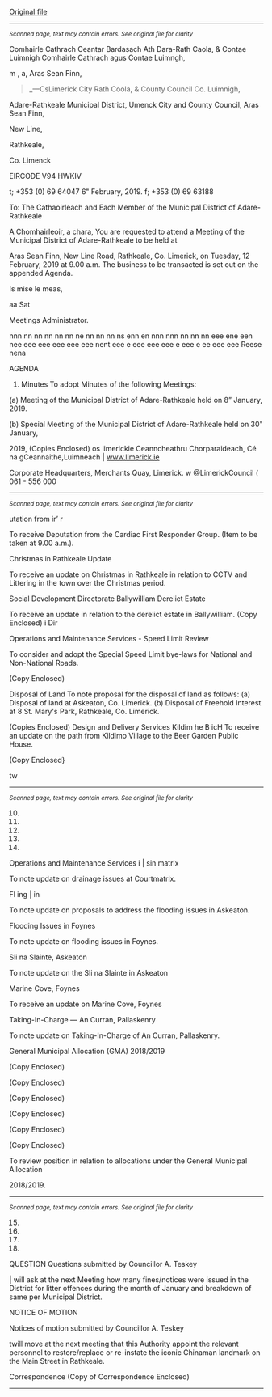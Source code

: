 [Original file](https://www.limerick.ie/sites/default/files/media/documents/2019-02/00%20Agenda%2012th%20February%2C%202019_0.pdf)

---
*<small>Scanned page, text may contain errors. See original file for clarity</small>*  

Comhairle Cathrach Ceantar Bardasach Ath Dara-Rath Caola,
& Contae Luimnigh Comhairle Cathrach agus Contae Luimngh,

m , a, Aras Sean Finn,

> _—CsLimerick City Rath Coola,
& County Council Co. Luimnigh,

Adare-Rathkeale Municipal District,
Umenck City and County Council,
Aras Sean Finn,

New Line,

Rathkeale,

Co. Limenck

EIRCODE V94 HWKIV

t; +353 (0) 69 64047
6" February, 2019. f; +353 (0) 69 63188

To: The Cathaoirleach and Each Member of the Municipal District of Adare-
Rathkeale

A Chomhairleoir, a chara,
You are requested to attend a Meeting of the Municipal District of Adare-Rathkeale to be held at

Aras Sean Finn, New Line Road, Rathkeale, Co. Limerick, on Tuesday, 12 February, 2019 at 9.00
a.m. The business to be transacted is set out on the appended Agenda.

Is mise le meas,

aa Sat

Meetings Administrator.

nnn nn nn nn nn nn ne nn nn nn ns enn en nnn nnn nn nn nn eee ene een nee eee eee eee eee eee nent eee e eee eee eee e eee e ee eee eee Reese nena

AGENDA

1. Minutes
To adopt Minutes of the following Meetings:

(a) Meeting of the Municipal District of Adare-Rathkeale held on 8” January, 2019.

(b) Special Meeting of the Municipal District of Adare-Rathkeale held on 30" January,

2019,
(Copies Enclosed)
os limerickie
Ceanncheathru Chorparaideach, Cé na gCeannaithe,Luimneach | www.limerick.ie

Corporate Headquarters, Merchants Quay, Limerick. w @LimerickCouncil
( 061 - 556 000


---
*<small>Scanned page, text may contain errors. See original file for clarity</small>*  

utation from ir’ r

To receive Deputation from the Cardiac First Responder Group. (Item to be taken at 9.00
a.m.).

Christmas in Rathkeale Update

To receive an update on Christmas in Rathkeale in relation to CCTV and Littering in the
town over the Christmas period.

Social Development Directorate
Ballywilliam Derelict Estate

To receive an update in relation to the derelict estate in Ballywilliam.
(Copy Enclosed)
i Dir

Operations and Maintenance Services - Speed Limit Review

To consider and adopt the Special Speed Limit bye-laws for National and Non-National
Roads.

(Copy Enclosed)

Disposal of Land
To note proposal for the disposal of land as follows:
(a) Disposal of land at Askeaton, Co. Limerick.
(b) Disposal of Freehold Interest at 8 St. Mary's Park, Rathkeale, Co. Limerick.

(Copies Enclosed)
Design and Delivery Services
Kildim he B icH
To receive an update on the path from Kildimo Village to the Beer Garden Public House.

(Copy Enclosed}

tw


---
*<small>Scanned page, text may contain errors. See original file for clarity</small>*  

10.

11.

12.

13.

14.

Operations and Maintenance Services
i | sin matrix

To note update on drainage issues at Courtmatrix.

Fl ing | in

To note update on proposals to address the flooding issues in Askeaton.

Flooding Issues in Foynes

To note update on flooding issues in Foynes.

Sli na Slainte, Askeaton

To note update on the Sli na Slainte in Askeaton

Marine Cove, Foynes

To receive an update on Marine Cove, Foynes

Taking-In-Charge — An Curran, Pallaskenry

To note update on Taking-In-Charge of An Curran, Pallaskenry.

General Municipal Allocation (GMA) 2018/2019

(Copy Enclosed)

(Copy Enclosed)

(Copy Enclosed)

(Copy Enclosed)

(Copy Enclosed)

(Copy Enclosed)

To review position in relation to allocations under the General Municipal Allocation

2018/2019.


---
*<small>Scanned page, text may contain errors. See original file for clarity</small>*  

15.

16.

17.

18.

QUESTION
Questions submitted by Councillor A. Teskey

| will ask at the next Meeting how many fines/notices were issued in the District for litter
offences during the month of January and breakdown of same per Municipal District.

NOTICE OF MOTION

Notices of motion submitted by Councillor A. Teskey

twill move at the next meeting that this Authority appoint the relevant personnel to
restore/replace or re-instate the iconic Chinaman landmark on the Main Street in
Rathkeale.

Correspondence
(Copy of Correspondence Enclosed)


---
